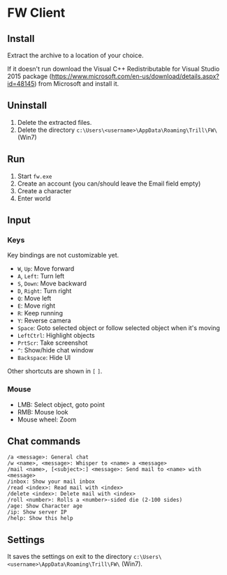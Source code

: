 # FW Client

## Install

Extract the archive to a location of your choice.

If it doesn't run download the Visual C++ Redistributable for Visual Studio 2015
package (https://www.microsoft.com/en-us/download/details.aspx?id=48145) from 
Microsoft and install it.

## Uninstall

1. Delete the extracted files.
2. Delete the directory `c:\Users\<username>\AppData\Roaming\Trill\FW\` (Win7)

## Run

1. Start `fw.exe`
2. Create an account (you can/should leave the Email field empty)
3. Create a character
4. Enter world

## Input

### Keys

Key bindings are not customizable yet.

* `W`, `Up`: Move forward
* `A`, `Left`: Turn left
* `S`, `Down`: Move backward
* `D`, `Right`: Turn right
* `Q`: Move left
* `E`: Move right
* `R`: Keep running
* `Y`: Reverse camera
* `Space`: Goto selected object or follow selected object when it's moving
* `LeftCtrl`: Highlight objects
* `PrtScr`: Take screenshot
* `^`: Show/hide chat window
* `Backspace`: Hide UI

Other shortcuts are shown in `[` `]`.

### Mouse

* LMB: Select object, goto point
* RMB: Mouse look
* Mouse wheel: Zoom

## Chat commands

~~~
/a <message>: General chat
/w <name>, <message>: Whisper to <name> a <message>
/mail <name>, [<subject>:] <message>: Send mail to <name> with <message>
/inbox: Show your mail inbox
/read <index>: Read mail with <index>
/delete <index>: Delete mail with <index>
/roll <number>: Rolls a <number>-sided die (2-100 sides)
/age: Show Character age
/ip: Show server IP
/help: Show this help
~~~

## Settings

It saves the settings on exit to the directory `c:\Users\<username>\AppData\Roaming\Trill\FW\` (Win7).
